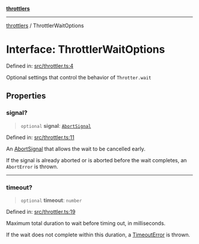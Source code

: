 [**throttlers**](../README.md)

***

[throttlers](../globals.md) / ThrottlerWaitOptions

# Interface: ThrottlerWaitOptions

Defined in: [src/throttler.ts:4](https://github.com/havelessbemore/throttlers/blob/0085c42010e9779979ae29dd951b097a22da3fcd/src/throttler.ts#L4)

Optional settings that control the behavior of `Throtter.wait`

## Properties

### signal?

> `optional` **signal**: [`AbortSignal`](#)

Defined in: [src/throttler.ts:11](https://github.com/havelessbemore/throttlers/blob/0085c42010e9779979ae29dd951b097a22da3fcd/src/throttler.ts#L11)

An [AbortSignal](#) that allows the wait to be cancelled early.

If the signal is already aborted or is aborted before the wait completes,
an `AbortError` is thrown.

***

### timeout?

> `optional` **timeout**: `number`

Defined in: [src/throttler.ts:19](https://github.com/havelessbemore/throttlers/blob/0085c42010e9779979ae29dd951b097a22da3fcd/src/throttler.ts#L19)

Maximum total duration to wait before timing out, in milliseconds.

If the wait does not complete within this duration,
a [TimeoutError](../classes/TimeoutError.md) is thrown.
